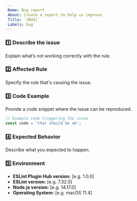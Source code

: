 ```yaml
---
 Name: Bug report  
 About: Create a report to help us improve
 Title: `[BUG]`
 Labels: bug
---
```


<!-- ✨ Thanks for reporting a bug! ➡️ Please follow this template to help us resolve the issue faster. -->

### 1️⃣ Describe the issue

Explain what’s not working correctly with the rule.

### 2️⃣ Affected Rule

Specify the rule that's causing the issue.

### 3️⃣ Code Example

Provide a code snippet where the issue can be reproduced.

```js
// Example code triggering the issue
const code = 'that should be ok';
```

### 4️⃣ Expected Behavior

Describe what you expected to happen.

### 5️⃣ Environment

- **ESLint Plugin Hub version:** [e.g. 1.0.0]
- **ESLint version:** [e.g. 7.32.0]
- **Node.js version:** [e.g. 14.17.0]
- **Operating System:** [e.g. macOS 11.4]
